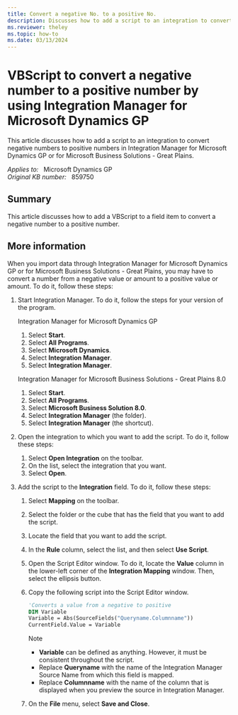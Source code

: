 ```yaml
---
title: Convert a negative No. to a positive No.
description: Discusses how to add a script to an integration to convert negative numbers to positive numbers in Integration Manager for Microsoft Dynamics GP or for Microsoft Business Solutions - Great Plains.
ms.reviewer: theley
ms.topic: how-to
ms.date: 03/13/2024
---
```

# VBScript to convert a negative number to a positive number by using Integration Manager for Microsoft Dynamics GP

This article discusses how to add a script to an integration to convert negative numbers to positive numbers in Integration Manager for Microsoft Dynamics GP or for Microsoft Business Solutions - Great Plains.

_Applies to:_ &nbsp; Microsoft Dynamics GP  
_Original KB number:_ &nbsp; 859750

## Summary

This article discusses how to add a VBScript to a field item to convert a negative number to a positive number.

## More information

When you import data through Integration Manager for Microsoft Dynamics GP or for Microsoft Business Solutions - Great Plains, you may have to convert a number from a negative value or amount to a positive value or amount. To do it, follow these steps:

1. Start Integration Manager. To do it, follow the steps for your version of the program.

    Integration Manager for Microsoft Dynamics GP

      1. Select **Start**.
      2. Select **All Programs**.
      3. Select **Microsoft Dynamics**.
      4. Select **Integration Manager**.
      5. Select **Integration Manager**.
  
    Integration Manager for Microsoft Business Solutions - Great Plains 8.0

      1. Select **Start**.
      2. Select **All Programs**.
      3. Select **Microsoft Business Solution 8.0**.
      4. Select **Integration Manager** (the folder).
      5. Select **Integration Manager** (the shortcut).

2. Open the integration to which you want to add the script. To do it, follow these steps:

    1. Select **Open Integration** on the toolbar.
    2. On the list, select the integration that you want.
    3. Select **Open**.

3. Add the script to the **Integration** field. To do it, follow these steps:
    1. Select **Mapping** on the toolbar.
    2. Select the folder or the cube that has the field that you want to add the script.
    3. Locate the field that you want to add the script.
    4. In the **Rule** column, select the list, and then select **Use Script**.
    5. Open the Script Editor window. To do it, locate the **Value** column in the lower-left corner of the **Integration Mapping** window. Then, select the ellipsis button.
    6. Copy the following script into the Script Editor window.

        ```vb
        'Converts a value from a negative to positive
        DIM Variable
        Variable = Abs(SourceFields("Queryname.Columnname"))
        CurrentField.Value = Variable
        ```

        > [!NOTE]
        >
        > - **Variable** can be defined as anything. However, it must be consistent throughout the script.
        > - Replace **Queryname** with the name of the Integration Manager Source Name from which this field is mapped.
        > - Replace **Columnname** with the name of the column that is displayed when you preview the source in Integration Manager.

    7. On the **File** menu, select **Save and Close**.
